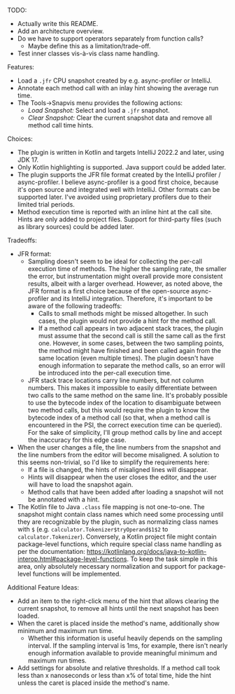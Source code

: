 TODO:

- Actually write this README.
- Add an architecture overview.
- Do we have to support operators separately from function calls?
  - Maybe define this as a limitation/trade-off.
- Test inner classes vis-à-vis class name handling.







Features:

- Load a `.jfr` CPU snapshot created by e.g. async-profiler or IntelliJ.
- Annotate each method call with an inlay hint showing the average run time.
- The Tools->Snapvis menu provides the following actions:
  - *Load Snapshot:* Select and load a `.jfr` snapshot.
  - *Clear Snapshot:* Clear the current snapshot data and remove all method call time hints.


Choices:

- The plugin is written in Kotlin and targets IntelliJ 2022.2 and later, using JDK 17.
- Only Kotlin highlighting is supported. Java support could be added later.
- The plugin supports the JFR file format created by the IntelliJ profiler / async-profiler. I believe async-profiler is a good first choice, because it's open source and integrated well with IntelliJ. Other formats can be supported later. I've avoided using proprietary profilers due to their limited trial periods.
- Method execution time is reported with an inline hint at the call site. Hints are only added to project files. Support for third-party files (such as library sources) could be added later. 


Tradeoffs:

- JFR format:
  - Sampling doesn't seem to be ideal for collecting the per-call execution time of methods. The higher the sampling rate, the smaller the error, but instrumentation might overall provide more consistent results, albeit with a larger overhead. However, as noted above, the JFR format is a first choice because of the open-source async-profiler and its IntelliJ integration. Therefore, it's important to be aware of the following tradeoffs:
    - Calls to small methods might be missed altogether. In such cases, the plugin would not provide a hint for the method call.
    - If a method call appears in two adjacent stack traces, the plugin must assume that the second call is still the same call as the first one. However, in some cases, between the two sampling points, the method might have finished and been called again from the same location (even multiple times). The plugin doesn't have enough information to separate the method calls, so an error will be introduced into the per-call execution time.
  - JFR stack trace locations carry line numbers, but not column numbers. This makes it impossible to easily differentiate between two calls to the same method on the same line. It's probably possible to use the bytecode index of the location to disambiguate between two method calls, but this would require the plugin to know the bytecode index of a method call (so that, when a method call is encountered in the PSI, the correct execution time can be queried). For the sake of simplicity, I'll group method calls by line and accept the inaccuracy for this edge case.
- When the user changes a file, the line numbers from the snapshot and the line numbers from the editor will become misaligned. A solution to this seems non-trivial, so I'd like to simplify the requirements here:
  - If a file is changed, the hints of misaligned lines will disappear.
  - Hints will disappear when the user closes the editor, and the user will have to load the snapshot again.
  - Method calls that have been added after loading a snapshot will not be annotated with a hint.
- The Kotlin file to Java `.class` file mapping is not one-to-one. The snapshot might contain class names which need some processing until they are recognizable by the plugin, such as normalizing class names with `$` (e.g. `calculator.Tokenizer$tryOperand$1$2` to `calculator.Tokenizer`). Conversely, a Kotlin project file might contain package-level functions, which require special class name handling as per the documentation: https://kotlinlang.org/docs/java-to-kotlin-interop.html#package-level-functions. To keep the task simple in this area, only absolutely necessary normalization and support for package-level functions will be implemented.


Additional Feature Ideas:

- Add an item to the right-click menu of the hint that allows clearing the current snapshot, to remove all hints until the next snapshot has been loaded.
- When the caret is placed inside the method's name, additionally show minimum and maximum run time.
  - Whether this information is useful heavily depends on the sampling interval. If the sampling interval is 1ms, for example, there isn't nearly enough information available to provide meaningful minimum and maximum run times.
- Add settings for absolute and relative thresholds. If a method call took less than x nanoseconds or less than x% of total time, hide the hint unless the caret is placed inside the method's name.
